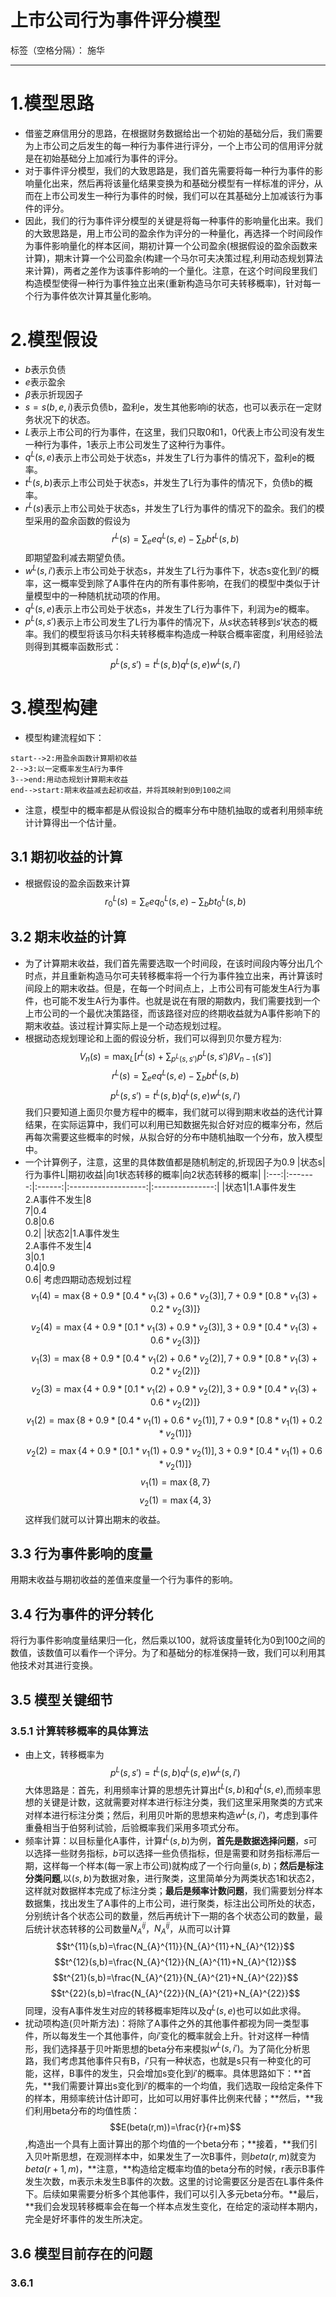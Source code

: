 # **上市公司行为事件评分模型**

标签（空格分隔）： 施华

---

# **1.模型思路**
+ 借鉴芝麻信用分的思路，在根据财务数据给出一个初始的基础分后，我们需要为上市公司之后发生的每一种行为事件进行评分，一个上市公司的信用评分就是在初始基础分上加减行为事件的评分。
+ 对于事件评分模型，我们的大致思路是，我们首先需要将每一种行为事件的影响量化出来，然后再将该量化结果变换为和基础分模型有一样标准的评分，从而在上市公司发生一种行为事件的时候，我们可以在其基础分上加减该行为事件的评分。
+ 因此，我们的行为事件评分模型的关键是将每一种事件的影响量化出来。我们的大致思路是，用上市公司的盈余作为评分的一种量化，再选择一个时间段作为事件影响量化的样本区间，期初计算一个公司盈余(根据假设的盈余函数来计算)，期末计算一个公司盈余(构建一个马尔可夫决策过程,利用动态规划算法来计算)，两者之差作为该事件影响的一个量化。注意，在这个时间段里我们构造模型使得一种行为事件独立出来(重新构造马尔可夫转移概率)，针对每一个行为事件依次计算其量化影响。


# **2.模型假设**
+ $b$表示负债
+ $e$表示盈余
+ $\beta$表示折现因子
+ $s=s(b,e,i)$表示负债b，盈利e，发生其他影响i的状态，也可以表示在一定财务状况下的状态。
+ $L$表示上市公司的行为事件，在这里，我们只取0和1，0代表上市公司没有发生一种行为事件，1表示上市公司发生了这种行为事件。
+ $q^{L}(s,e)$表示上市公司处于状态s，并发生了L行为事件的情况下，盈利e的概率。
+ $t^{L}(s,b)$表示上市公司处于状态s，并发生了L行为事件的情况下，负债b的概率。
+ $r^{L}(s)$表示上市公司处于状态s，并发生了L行为事件的情况下的盈余。我们的模型采用的盈余函数的假设为$$r^{L}(s)=\sum_{e}eq^{L}(s,e)-\sum_{b}bt^{L}(s,b)$$即期望盈利减去期望负债。
+ $w^{L}(s,i')$表示上市公司处于状态s，并发生了L行为事件下，状态s变化到$i'$的概率，这一概率受到除了A事件在内的所有事件影响，在我们的模型中类似于计量模型中的一种随机扰动项的作用。
+ $q^{L}(s,e)$表示上市公司处于状态s，并发生了L行为事件下，利润为e的概率。
+ $p^{L}(s,s')$表示上市公司发生了L行为事件的情况下，从$s$状态转移到$s'$状态的概率。我们的模型将该马尔科夫转移概率构造成一种联合概率密度，利用经验法则得到其概率函数形式：$$p^{L}(s,s')=t^{L}(s,b)q^{L}(s,e)w^{L}(s,i')$$


# **3.模型构建**
+ 模型构建流程如下：
```seq
start-->2:用盈余函数计算期初收益
2-->3:以一定概率发生A行为事件
3-->end:用动态规划计算期末收益
end-->start:期末收益减去起初收益，并将其映射到0到100之间
```
+ 注意，模型中的概率都是从假设拟合的概率分布中随机抽取的或者利用频率统计计算得出一个估计量。
## **3.1 期初收益的计算**
+ 根据假设的盈余函数来计算$$r^{L}_{0}(s)=\sum_{e}eq^{L}_{0}(s,e)-\sum_{b}bt^{L}_{0}(s,b)$$


## **3.2 期末收益的计算**
+ 为了计算期末收益，我们首先需要选取一个时间段，在该时间段内等分出几个时点，并且重新构造马尔可夫转移概率将一个行为事件独立出来，再计算该时间段上的期末收益。但是，在每一个时间点上，上市公司有可能发生A行为事件，也可能不发生A行为事件。也就是说在有限的期数内，我们需要找到一个上市公司的一个最优决策路径，而该路径对应的终期收益就为A事件影响下的期末收益。该过程计算实际上是一个动态规划过程。
+ 根据动态规划理论和上面的假设分析，我们可以得到贝尔曼方程为:$$V_{n}(s)=\max_{L}[{r^{L}(s)+\sum_{p^{L}(s,s')} p^{L}(s,s')\beta V_{n-1}(s')}]$$$$r^{L}(s)=\sum_{e}eq^{L}(s,e)-\sum_{b}bt^{L}(s,b)$$$$p^{L}(s,s')=t^{L}(s,b)q^{L}(s,e)w^{L}(s,i')$$我们只要知道上面贝尔曼方程中的概率，我们就可以得到期末收益的迭代计算结果，在实际运算中，我们可以利用已知数据先拟合好对应的概率分布，然后再每次需要这些概率的时候，从拟合好的分布中随机抽取一个分布，放入模型中。
+ 一个计算例子，注意，这里的具体数值都是随机制定的,折现因子为0.9
|状态s|行为事件L|期初收益|向1状态转移的概率|向2状态转移的概率|
|:---:|:-------:|:------:|:-------------------:|:---------------:|
|状态1|1.A事件发生<br>2.A事件不发生|8<br>7|0.4<br>0.8|0.6<br>0.2|
|状态2|1.A事件发生<br>2.A事件不发生|4<br>3|0.1<br>0.4|0.9<br>0.6|
考虑四期动态规划过程
$$v_{1}(4)=\max\{8+0.9*[0.4*v_{1}(3)+0.6*v_{2}(3)],7+0.9*[0.8*v_{1}(3)+0.2*v_{2}(3)]\}$$
$$v_{2}(4)=\max\{4+0.9*[0.1*v_{1}(3)+0.9*v_{2}(3)],3+0.9*[0.4*v_{1}(3)+0.6*v_{2}(3)]\}$$
$$v_{1}(3)=\max\{8+0.9*[0.4*v_{1}(2)+0.6*v_{2}(2)],7+0.9*[0.8*v_{1}(3)+0.2*v_{2}(2)]\}$$
$$v_{2}(3)=\max\{4+0.9*[0.1*v_{1}(2)+0.9*v_{2}(2)],3+0.9*[0.4*v_{1}(3)+0.6*v_{2}(2)]\}$$
$$v_{1}(2)=\max\{8+0.9*[0.4*v_{1}(1)+0.6*v_{2}(1)],7+0.9*[0.8*v_{1}(1)+0.2*v_{2}(1)]\}$$
$$v_{2}(2)=\max\{4+0.9*[0.1*v_{1}(1)+0.9*v_{2}(1)],3+0.9*[0.4*v_{1}(1)+0.6*v_{2}(1)]\}$$
$$v_{1}(1)=\max\{8,7\}$$
$$v_{2}(1)=\max\{4,3\}$$
这样我们就可以计算出期末的收益。


## **3.3 行为事件影响的度量**
用期末收益与期初收益的差值来度量一个行为事件的影响。


## **3.4 行为事件的评分转化**
将行为事件影响度量结果归一化，然后乘以100，就将该度量转化为0到100之间的数值，该数值可以看作一个评分。为了和基础分的标准保持一致，我们可以利用其他技术对其进行变换。


## **3.5 模型关键细节**
### **3.5.1 计算转移概率的具体算法**
+ 由上文，转移概率为$$p^{L}(s,s')=t^{L}(s,b)q^{L}(s,e)w^{L}(s,i')$$大体思路是：首先，利用频率计算的思想先计算出$t^{L}(s,b)$和$q^{L}(s,e)$,而频率思想的关键是计数，这就需要对样本进行标注分类，我们这里采用聚类的方式来对样本进行标注分类；然后，利用贝叶斯的思想来构造$w^{L}(s,i')$，考虑到事件重叠相当于伯努利试验，后验概率我们采用多项式分布。
+ 频率计算：以目标量化A事件，计算$t^{L}(s,b)$为例，**首先是数据选择问题**，$s$可以选择一些财务指标，$b$可以选择一些负债指标，但是需要和财务指标滞后一期，这样每一个样本(每一家上市公司)就构成了一个行向量$(s,b)$；**然后是标注分类问题**,以$(s,b)$为数据对象，进行聚类，这里简单分为两类状态1和状态2，这样就对数据样本完成了标注分类；**最后是频率计数问题**，我们需要划分样本数据集，找出发生了A事件的上市公司，进行聚类，标注出公司所处的状态，分别统计各个状态公司的数量，然后再统计下一期的各个状态公司的数量，最后统计状态转移的公司数量$N_{A}^{ij}$，$N_{A}^{ij}$，从而可以计算$$t^{11}(s,b)=\frac{N_{A}^{11}}{N_{A}^{11}+N_{A}^{12}}$$ $$t^{12}(s,b)=\frac{N_{A}^{12}}{N_{A}^{11}+N_{A}^{12}}$$$$t^{21}(s,b)=\frac{N_{A}^{21}}{N_{A}^{21}+N_{A}^{22}}$$$$t^{22}(s,b)=\frac{N_{A}^{22}}{N_{A}^{21}+N_{A}^{22}}$$
同理，没有A事件发生对应的转移概率矩阵以及$q^{L}(s,e)$也可以如此求得。
+ 扰动项构造(贝叶斯方法)：将除了A事件之外的其他事件都视为同一类型事件，所以每发生一个其他事件，向$i'$变化的概率就会上升。针对这样一种情形，我们选择基于贝叶斯思想的beta分布来模拟$w^{L}(s,i')$。为了简化分析思路，我们考虑其他事件只有B，$i'$只有一种状态，也就是s只有一种变化的可能，这样，B事件的发生，只会增加s变化到$i'$的概率。具体思路如下：**首先，**我们需要计算出s变化到$i'$的概率的一个均值，我们选取一段给定条件下的样本，用频率统计估计即可，比如可以用好事件比例来代替；**然后，**我们利用beta分布的均值性质：$$E(beta(r,m))=\frac{r}{r+m}$$,构造出一个具有上面计算出的那个均值的一个beta分布；**接着，**我们引入贝叶斯思想，在观测样本中，如果发生了一次B事件，则$beta(r,m)$就变为$beta(r+1,m)$，**注意，**构造给定概率均值的beta分布的时候，r表示B事件发生次数，m表示未发生B事件的次数。这里的讨论需要区分是否在L事件条件下。后续如果需要分析多个其他事件，我们可以引入多元beta分布。**最后，**我们会发现转移概率会在每一个样本点发生变化，在给定的滚动样本期内，完全是好坏事件的发生所决定。


## 3.6 模型目前存在的问题
### 3.6.1 










